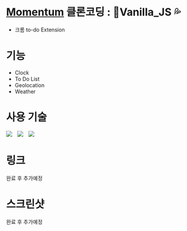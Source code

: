 # [Momentum](https://momentumdash.com/) 클론코딩 : 🍦Vanilla_JS 💦

- 크롬 to-do Extension

# 기능

- Clock
- To Do List
- Geolocation
- Weather

# 사용 기술

[<img src="https://img.shields.io/badge/JavaScript-F7DF1E?style=flat-square&logo=JavaScript&logoColor=black" style="height : auto; margin-right : 10px;"/>](https://ko.wikipedia.org/wiki/Javascript)
[<img src="https://img.shields.io/badge/HTML5-E34F26?style=flat-square&logo=HTML5&logoColor=white" style="height : auto; margin-right : 10px;"/>](https://ko.wikipedia.org/wiki/HTML5)
[<img src="https://img.shields.io/badge/CSS3-1572B6?style=flat-square&logo=CSS3&logoColor=white" style="height : auto;"/>](https://ko.wikipedia.org/wiki/CSS)

# 링크

완료 후 추가예정

# 스크린샷

완료 후 추가예정
